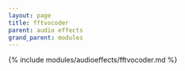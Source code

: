 ```yaml
---
layout: page
title: fftvocoder
parent: audio effects
grand_parent: modules
---
```


{% include modules/audioeffects/fftvocoder.md %}
